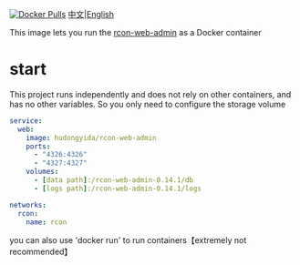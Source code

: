[![Docker Pulls](https://img.shields.io/docker/pulls/hudongyida/rcon-web-admin
)](https://hub.docker.com/r/hudongyida/rcon-web-admin
)
[中文](https://github.com/hudongyida/rcon-web-admin-dockerimage/blod/main/README_zh.md)|[English](https://github.com/hudongyida/rcon-web-admin-dockerimage/blob/main/README.md)

This image lets you run the [rcon-web-admin](https://github.com/rcon-web-admin/rcon-web-admin) as a Docker container

# start
This project runs independently and does not rely on other containers, and has no other variables. So you only need to configure the storage volume
```yaml
service: 
  web: 
    image: hudongyida/rcon-web-admin
    ports: 
      - "4326:4326"
      - "4327:4327"
    volumes:
      - [data path]:/rcon-web-admin-0.14.1/db
      - [logs path]:/rcon-web-admin-0.14.1/logs

networks:
  rcon:
    name: rcon
```
you can also use 'docker run' to run containers【extremely not recommended】
